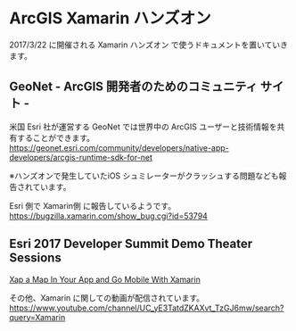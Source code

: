# ArcGIS Xamarin ハンズオン
2017/3/22 に開催される Xamarin ハンズオン で使うドキュメントを置いていきます。　　

## GeoNet - ArcGIS 開発者のためのコミュニティ サイト -
米国 Esri 社が運営する GeoNet では世界中の ArcGIS ユーザーと技術情報を共有することができます。<br/>
https://geonet.esri.com/community/developers/native-app-developers/arcgis-runtime-sdk-for-net

※ハンズオンで発生していたiOS シュミレーターがクラッシュする問題なども報告されています。

Esri 側で Xamarin側 に報告しているようです。<br/>
https://bugzilla.xamarin.com/show_bug.cgi?id=53794


## Esri 2017 Developer Summit Demo Theater Sessions 
[Xap a Map In Your App and Go Mobile With Xamarin](https://www.youtube.com/watch?v=TyLZ4iYoQNo&t=1499s)

その他、Xamarin に関しての動画が配信されています。
https://www.youtube.com/channel/UC_yE3TatdZKAXvt_TzGJ6mw/search?query=Xamarin
